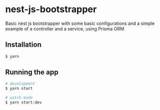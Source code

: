 # nest-js-bootstrapper

Basic nest js bootstrapper with some basic configurations and a simple example of a controller and a service, using Prisma ORM

## Installation

```bash
$ yarn
```

## Running the app

```bash
# development
$ yarn start

# watch mode
$ yarn start:dev
```
